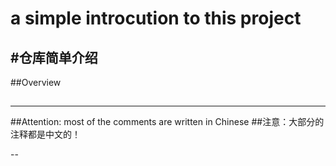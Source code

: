 # a simple introcution to this project
#仓库简单介绍
-----------------

##Overview
##
-----------------------

##Attention: most of the comments are written in Chinese
##注意：大部分的注释都是中文的！

--
